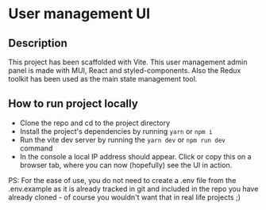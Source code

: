 # User management UI

## Description

This project has been scaffolded with Vite. This user management admin panel is made with MUI, React and styled-components. Also the Redux toolkit has been used as the main state management tool.

## How to run project locally

- Clone the repo and cd to the project directory
- Install the project's dependencies by running `yarn` or `npm i`
- Run the vite dev server by running the `yarn dev` or `npm run dev` command
- In the console a local IP address should appear. Click or copy this on a browser tab, where you can now (hopefully) see the UI in action.

PS: For the ease of use, you do not need to create a .env file from the .env.example as it is already tracked in git and included in the repo you have already cloned - of course you wouldn't want that in real life projects ;)
